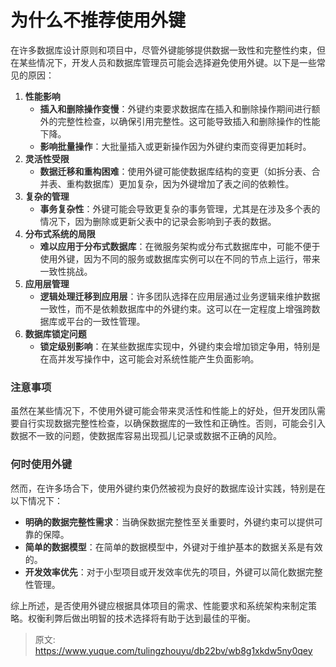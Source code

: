 # 为什么不推荐使用外键

<font style="color:rgba(0, 0, 0, 0.82);">在许多数据库设计原则和项目中，尽管外键能够提供数据一致性和完整性约束，但在某些情况下，开发人员和数据库管理员可能会选择避免使用外键。以下是一些常见的原因：</font>

1. **<font style="color:rgba(0, 0, 0, 0.82);">性能影响</font>**
    - **<font style="color:rgba(0, 0, 0, 0.82);">插入和删除操作变慢</font>**<font style="color:rgba(0, 0, 0, 0.82);">：外键约束要求数据库在插入和删除操作期间进行额外的完整性检查，以确保引用完整性。这可能导致插入和删除操作的性能下降。</font>
    - **<font style="color:rgba(0, 0, 0, 0.82);">影响批量操作</font>**<font style="color:rgba(0, 0, 0, 0.82);">：大批量插入或更新操作因为外键约束而变得更加耗时。</font>
2. **<font style="color:rgba(0, 0, 0, 0.82);">灵活性受限</font>**
    - **<font style="color:rgba(0, 0, 0, 0.82);">数据迁移和重构困难</font>**<font style="color:rgba(0, 0, 0, 0.82);">：使用外键可能使数据库结构的变更（如拆分表、合并表、重构数据库）更加复杂，因为外键增加了表之间的依赖性。</font>
3. **<font style="color:rgba(0, 0, 0, 0.82);">复杂的管理</font>**
    - **<font style="color:rgba(0, 0, 0, 0.82);">事务复杂性</font>**<font style="color:rgba(0, 0, 0, 0.82);">：外键可能会导致更复杂的事务管理，尤其是在涉及多个表的情况下，因为删除或更新父表中的记录会影响到子表的数据。</font>
4. **<font style="color:rgba(0, 0, 0, 0.82);">分布式系统的局限</font>**
    - **<font style="color:rgba(0, 0, 0, 0.82);">难以应用于分布式数据库</font>**<font style="color:rgba(0, 0, 0, 0.82);">：在微服务架构或分布式数据库中，可能不便于使用外键，因为不同的服务或数据库实例可以在不同的节点上运行，带来一致性挑战。</font>
5. **<font style="color:rgba(0, 0, 0, 0.82);">应用层管理</font>**
    - **<font style="color:rgba(0, 0, 0, 0.82);">逻辑处理迁移到应用层</font>**<font style="color:rgba(0, 0, 0, 0.82);">：许多团队选择在应用层通过业务逻辑来维护数据一致性，而不是依赖数据库中的外键约束。这可以在一定程度上增强跨数据库或平台的一致性管理。</font>
6. **<font style="color:rgba(0, 0, 0, 0.82);">数据库锁定问题</font>**
    - **<font style="color:rgba(0, 0, 0, 0.82);">锁定级别影响</font>**<font style="color:rgba(0, 0, 0, 0.82);">：在某些数据库实现中，外键约束会增加锁定争用，特别是在高并发写操作中，这可能会对系统性能产生负面影响。</font>

### <font style="color:rgba(0, 0, 0, 0.82);">注意事项</font>
<font style="color:rgba(0, 0, 0, 0.82);">虽然在某些情况下，不使用外键可能会带来灵活性和性能上的好处，但开发团队需要自行实现数据完整性检查，以确保数据库的一致性和正确性。否则，可能会引入数据不一致的问题，使数据库容易出现孤儿记录或数据不正确的风险。</font>

### <font style="color:rgba(0, 0, 0, 0.82);">何时使用外键</font>
<font style="color:rgba(0, 0, 0, 0.82);">然而，在许多场合下，使用外键约束仍然被视为良好的数据库设计实践，特别是在以下情况下：</font>

+ **<font style="color:rgba(0, 0, 0, 0.82);">明确的数据完整性需求</font>**<font style="color:rgba(0, 0, 0, 0.82);">：当确保数据完整性至关重要时，外键约束可以提供可靠的保障。</font>
+ **<font style="color:rgba(0, 0, 0, 0.82);">简单的数据模型</font>**<font style="color:rgba(0, 0, 0, 0.82);">：在简单的数据模型中，外键对于维护基本的数据关系是有效的。</font>
+ **<font style="color:rgba(0, 0, 0, 0.82);">开发效率优先</font>**<font style="color:rgba(0, 0, 0, 0.82);">：对于小型项目或开发效率优先的项目，外键可以简化数据完整性管理。</font>

<font style="color:rgba(0, 0, 0, 0.82);">综上所述，是否使用外键应根据具体项目的需求、性能要求和系统架构来制定策略。权衡利弊后做出明智的技术选择将有助于达到最佳的平衡。</font>



> 原文: <https://www.yuque.com/tulingzhouyu/db22bv/wb8g1xkdw5ny0qey>